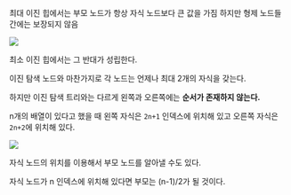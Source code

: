 최대 이진 힙에서는 부모 노드가 항상 자식 노드보다 큰 값을 가짐
하지만 형제 노드들 간에는 보장되지 않음

<img src='https://www.geeksforgeeks.org/wp-content/uploads/MinHeapAndMaxHeap.png' />

최소 이진 힙에서는 그 반대가 성립한다.

이진 탐색 노드와 마찬가지로 각 노드는 언제나 최대 2개의 자식을 갖는다.

하지만 이진 탐색 트리와는 다르게 왼쪽과 오른쪽에는 **순서가 존재하지 않는다.**

n개의 배열이 있다고 했을 때 왼쪽 자식은 `2n+1` 인덱스에 위치해 있고 오른쪽 자식은 `2n+2`에 위치해 있다.

<img src='https://miro.medium.com/max/828/1*4bdpYmlyFJV90tlHvj2mbA.png' />

자식 노드의 위치를 이용해서 부모 노드를 알아낼 수도 있다.

자식 노드가 n 인덱스에 위치해 있다면 부모는 (n-1)/2가 될 것이다.
